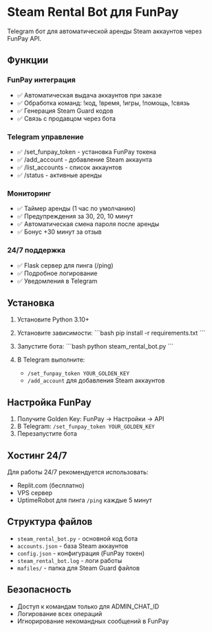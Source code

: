 # Steam Rental Bot для FunPay

Telegram бот для автоматической аренды Steam аккаунтов через FunPay API.

## Функции

### FunPay интеграция
- ✅ Автоматическая выдача аккаунтов при заказе
- ✅ Обработка команд: !код, !время, !игры, !помощь, !связь
- ✅ Генерация Steam Guard кодов
- ✅ Связь с продавцом через бота

### Telegram управление
- ✅ /set_funpay_token - установка FunPay токена
- ✅ /add_account - добавление Steam аккаунта
- ✅ /list_accounts - список аккаунтов
- ✅ /status - активные аренды

### Мониторинг
- ✅ Таймер аренды (1 час по умолчанию)
- ✅ Предупреждения за 30, 20, 10 минут
- ✅ Автоматическая смена пароля после аренды
- ✅ Бонус +30 минут за отзыв

### 24/7 поддержка
- ✅ Flask сервер для пинга (/ping)
- ✅ Подробное логирование
- ✅ Уведомления в Telegram

## Установка

1. Установите Python 3.10+
2. Установите зависимости:
\`\`\`bash
pip install -r requirements.txt
\`\`\`

3. Запустите бота:
\`\`\`bash
python steam_rental_bot.py
\`\`\`

4. В Telegram выполните:
   - `/set_funpay_token YOUR_GOLDEN_KEY`
   - `/add_account` для добавления Steam аккаунтов

## Настройка FunPay

1. Получите Golden Key: FunPay → Настройки → API
2. В Telegram: `/set_funpay_token YOUR_GOLDEN_KEY`
3. Перезапустите бота

## Хостинг 24/7

Для работы 24/7 рекомендуется использовать:
- Replit.com (бесплатно)
- VPS сервер
- UptimeRobot для пинга `/ping` каждые 5 минут

## Структура файлов

- `steam_rental_bot.py` - основной код бота
- `accounts.json` - база Steam аккаунтов
- `config.json` - конфигурация (FunPay токен)
- `steam_rental_bot.log` - логи работы
- `mafiles/` - папка для Steam Guard файлов

## Безопасность

- Доступ к командам только для ADMIN_CHAT_ID
- Логирование всех операций
- Игнорирование некомандных сообщений в FunPay
